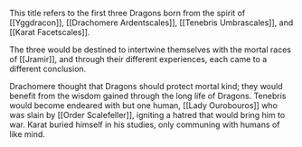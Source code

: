 This title refers to the first three Dragons born from the spirit of [[Yggdracon]], [[Drachomere Ardentscales]], [[Tenebris Umbrascales]], and [[Karat Facetscales]].

The three would be destined to intertwine themselves with the mortal races of [[Jramir]], and through their different experiences, each came to a different conclusion.

Drachomere thought that Dragons should protect mortal kind; they would benefit from the wisdom gained through the long life of Dragons. 
Tenebris would become endeared with but one human, [[Lady Ourobouros]] who was slain by [[Order Scalefeller]], igniting a hatred that would bring him to war. 
Karat buried himself in his studies, only communing with humans of like mind.

